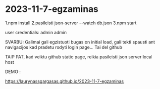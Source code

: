 # 2023-11-7-egzaminas

1.npm install
2.pasileisti json-server --watch db.json
3.npm start


user credentials: admin admin

SVARBU: Galimai gali egzistuoti bugas on initial load, gali 
tekti spausti ant navigacijos kad pradetu rodyti login page...
Tai del github 

TAIP PAT, kad veiktu github static page, reikia pasileisti json server
local host

DEMO :

https://laurynassgargasas.github.io/2023-11-7-egzaminas

